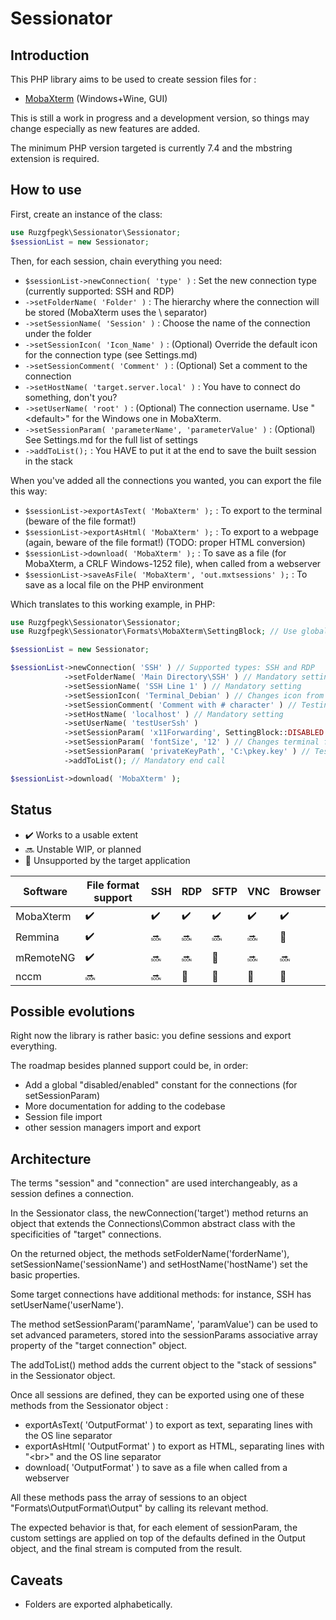 # Sessionator


## Introduction

This PHP library aims to be used to create session files for :
* [MobaXterm](https://mobaxterm.mobatek.net/) (Windows+Wine, GUI)

This is still a work in progress and a development version, so things may change especially as new features are added.

The minimum PHP version targeted is currently 7.4 and the mbstring extension is required.

## How to use

First, create an instance of the class:

```php
use Ruzgfpegk\Sessionator\Sessionator;
$sessionList = new Sessionator;
```

Then, for each session, chain everything you need:

* `$sessionList->newConnection( 'type' )` : Set the new connection type (currently supported: SSH and RDP)
* `->setFolderName( 'Folder' )` : The hierarchy where the connection will be stored (MobaXterm uses the \ separator)
* `->setSessionName( 'Session' )` : Choose the name of the connection under the folder
* `->setSessionIcon( 'Icon_Name' )` : (Optional) Override the default icon for the connection type (see Settings.md)
* `->setSessionComment( 'Comment' )` : (Optional) Set a comment to the connection
* `->setHostName( 'target.server.local' )` : You have to connect do something, don't you?
* `->setUserName( 'root' )` : (Optional) The connection username. Use "\<default\>" for the Windows one in MobaXterm.
* `->setSessionParam( 'parameterName', 'parameterValue' )` : (Optional) See Settings.md for the full list of settings
* `->addToList();` : You HAVE to put it at the end to save the built session in the stack

When you've added all the connections you wanted, you can export the file this way:

* `$sessionList->exportAsText( 'MobaXterm' );` : To export to the terminal (beware of the file format!)
* `$sessionList->exportAsHtml( 'MobaXterm' );` : To export to a webpage (again, beware of the file format!) (TODO:
  proper HTML conversion)
* `$sessionList->download( 'MobaXterm' );` : To save as a file (for MobaXterm, a CRLF Windows-1252 file), when called
  from a webserver
* `$sessionList->saveAsFile( 'MobaXterm', 'out.mxtsessions' );` : To save as a local file on the PHP environment

Which translates to this working example, in PHP:

```php
use Ruzgfpegk\Sessionator\Sessionator;
use Ruzgfpegk\Sessionator\Formats\MobaXterm\SettingBlock; // Use global MobaXterm format constants

$sessionList = new Sessionator;

$sessionList->newConnection( 'SSH' ) // Supported types: SSH and RDP
            ->setFolderName( 'Main Directory\SSH' ) // Mandatory setting
            ->setSessionName( 'SSH Line 1' ) // Mandatory setting
            ->setSessionIcon( 'Terminal_Debian' ) // Changes icon from default SSH 109 to 149
            ->setSessionComment( 'Comment with # character' ) // Testing the "#" replacement
            ->setHostName( 'localhost' ) // Mandatory setting
            ->setUserName( 'testUserSsh' )
            ->setSessionParam( 'x11Forwarding', SettingBlock::DISABLED ) // Changes index 5 from -1 to 0
            ->setSessionParam( 'fontSize', '12' ) // Changes terminal font size (index 1) from 10 to 12
            ->setSessionParam( 'privateKeyPath', 'C:\pkey.key' ) // Testing the "C:\" replacement
            ->addToList(); // Mandatory end call

$sessionList->download( 'MobaXterm' );
```


## Status

* :heavy_check_mark: Works to a usable extent
* :soon: Unstable WIP, or planned
* :no_entry_sign: Unsupported by the target application

| Software  | File format support | SSH                | RDP                | SFTP               | VNC                | Browser            |
|-----------|---------------------|--------------------|--------------------|--------------------|--------------------|--------------------|
| MobaXterm | :heavy_check_mark:  | :heavy_check_mark: | :heavy_check_mark: | :heavy_check_mark: | :heavy_check_mark: | :heavy_check_mark: |
| Remmina   | :heavy_check_mark:  | :soon:             | :soon:             | :soon:             | :soon:             | :no_entry_sign:    |
| mRemoteNG | :heavy_check_mark:  | :soon:             | :soon:             | :no_entry_sign:    | :soon:             | :soon:             |
| nccm      | :soon:              | :soon:             | :no_entry_sign:    | :no_entry_sign:    | :no_entry_sign:    | :no_entry_sign:    |


## Possible evolutions

Right now the library is rather basic: you define sessions and export everything.

The roadmap besides planned support could be, in order:

* Add a global "disabled/enabled" constant for the connections (for setSessionParam)
* More documentation for adding to the codebase
* Session file import
* other session managers import and export

## Architecture

The terms "session" and "connection" are used interchangeably, as a session defines a connection.

In the Sessionator class, the newConnection('target') method returns an object that extends the Connections\Common
abstract class with the specificities of "target" connections.

On the returned object, the methods setFolderName('forderName'), setSessionName('sessionName')
and setHostName('hostName') set the basic properties.

Some target connections have additional methods: for instance, SSH has setUserName('userName').

The method setSessionParam('paramName', 'paramValue') can be used to set advanced parameters, stored into the
sessionParams associative array property of the "target connection" object.

The addToList() method adds the current object to the "stack of sessions" in the Sessionator object.

Once all sessions are defined, they can be exported using one of these methods from the Sessionator object :
* exportAsText( 'OutputFormat' ) to export as text, separating lines with the OS line separator
* exportAsHtml( 'OutputFormat' ) to export as HTML, separating lines with "\<br\>" and the OS line separator
* download( 'OutputFormat' ) to save as a file when called from a webserver

All these methods pass the array of sessions to an object "Formats\OutputFormat\Output" by calling its relevant method.

The expected behavior is that, for each element of sessionParam, the custom settings are applied on top of the defaults
defined in the Output object, and the final stream is computed from the result.


## Caveats

* Folders are exported alphabetically.
